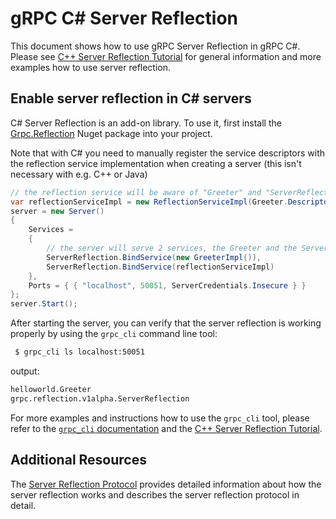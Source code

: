 # gRPC C# Server Reflection

This document shows how to use gRPC Server Reflection in gRPC C#.
Please see [C++ Server Reflection Tutorial](../server_reflection_tutorial.md)
for general information and more examples how to use server reflection.

## Enable server reflection in C# servers

C# Server Reflection is an add-on library.
To use it, first install the [Grpc.Reflection](https://www.nuget.org/packages/Grpc.Reflection/)
Nuget package into your project.

Note that with C# you need to manually register the service
descriptors with the reflection service implementation when creating a server
(this isn't necessary with e.g. C++ or Java)
```csharp
// the reflection service will be aware of "Greeter" and "ServerReflection" services.
var reflectionServiceImpl = new ReflectionServiceImpl(Greeter.Descriptor, ServerReflection.Descriptor);
server = new Server()
{
    Services =
    {
        // the server will serve 2 services, the Greeter and the ServerReflection
        ServerReflection.BindService(new GreeterImpl()),
        ServerReflection.BindService(reflectionServiceImpl)
    },
    Ports = { { "localhost", 50051, ServerCredentials.Insecure } }
};
server.Start();
```

After starting the server, you can verify that the server reflection
is working properly by using the `grpc_cli` command line tool:

 ```sh
  $ grpc_cli ls localhost:50051
  ```

  output:
  ```sh
  helloworld.Greeter
  grpc.reflection.v1alpha.ServerReflection
  ```

  For more examples and instructions how to use the `grpc_cli` tool,
  please refer to the [`grpc_cli` documentation](../command_line_tool.md)
  and the [C++ Server Reflection Tutorial](../server_reflection_tutorial.md).

## Additional Resources

The [Server Reflection Protocol](../server-reflection.md) provides detailed
information about how the server reflection works and describes the server reflection
protocol in detail.
